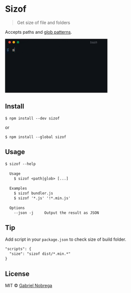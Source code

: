 # Sizof

> Get size of file and folders

Accepts paths and [glob patterns](https://github.com/sindresorhus/globby#globbing-patterns).

![sizof animation](./sizof.gif)

## Install

```
$ npm install --dev sizof
```

or

```
$ npm install --global sizof
```

## Usage

```
$ sizof --help

  Usage
    $ sizof <path|glob> [...]

  Examples
    $ sizof bundler.js
    $ sizof '*.js' '!*.min.js'

  Options
    --json -j     Output the result as JSON

```

## Tip

Add script in your `package.json` to check size of build folder.

```
"scripts": {
  "size": "sizof dist/*.min.*"
}
```

## License

MIT © [Gabriel Nobrega](https://github.com/ganobrega)
